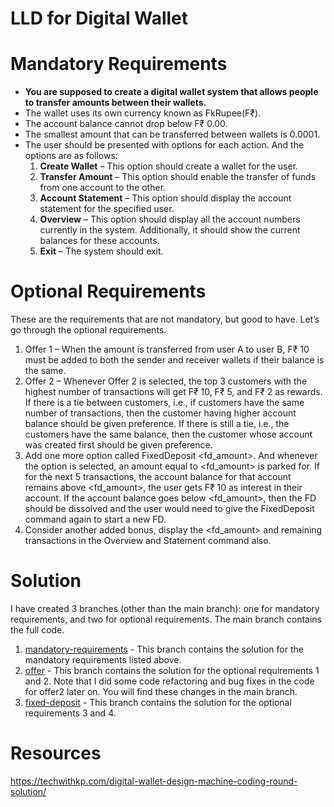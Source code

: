 # LLD for Digital Wallet


# **Mandatory Requirements**

- **You are supposed to create a digital wallet system that allows people to transfer amounts between their wallets.**
- The wallet uses its own currency known as FkRupee(F₹).
- The account balance cannot drop below F₹ 0.00.
- The smallest amount that can be transferred between wallets is 0.0001.
- The user should be presented with options for each action. And the options are as follows:
    1. **Create Wallet** – This option should create a wallet for the user.
    2. **Transfer Amount** – This option should enable the transfer of funds from one account to the other.
    3. **Account Statement** – This option should display the account statement for the specified user.
    4. **Overview** – This option should display all the account numbers currently in the system. Additionally, it should show the current balances for these accounts.
    5. **Exit** – The system should exit.

# **Optional Requirements**

These are the requirements that are not mandatory, but good to have. Let’s go through the optional requirements.

1. Offer 1 – When the amount is transferred from user A to user B, F₹ 10 must be added to both the sender and receiver wallets if their balance is the same.
2. Offer 2 – Whenever Offer 2 is selected, the top 3 customers with the highest number of transactions will get F₹ 10, F₹ 5, and F₹ 2 as rewards. If there is a tie between customers, i.e., if customers have the same number of transactions, then the customer having higher account balance should be given preference. If there is still a tie, i.e., the customers have the same balance, then the customer whose account was created first should be given preference.
3. Add one more option called FixedDeposit <fd_amount>. And whenever the option is selected, an amount equal to <fd_amount> is parked for. If for the next 5 transactions, the account balance for that account remains above <fd_amount>, the user gets F₹ 10 as interest in their account. If the account balance goes below <fd_amount>, then the FD should be dissolved and the user would need to give the FixedDeposit command again to start a new FD.
4. Consider another added bonus, display the <fd_amount> and remaining transactions in the Overview and Statement command also.

# **Solution**
I have created 3 branches (other than the main branch): one for mandatory requirements, and two for optional requirements.
The main branch contains the full code. 
1. [mandatory-requirements](https://github.com/FOSSKolkata/DigitalWalletApp/tree/mandatory-requirements) - This branch contains the solution for the mandatory requirements listed above.
2. [offer](https://github.com/FOSSKolkata/DigitalWalletApp/tree/offer) - This branch contains the solution for the optional requirements 1 and 2. Note that I did some code refactoring and bug fixes in the code for offer2 later on. You will find these changes in the main branch.
3. [fixed-deposit](https://github.com/FOSSKolkata/DigitalWalletApp/tree/fixed-deposit) - This branch contains the solution for the optional requirements 3 and 4.

# **Resources**   
https://techwithkp.com/digital-wallet-design-machine-coding-round-solution/
